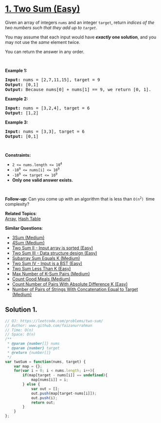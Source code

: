 # [1. Two Sum (Easy)](https://leetcode.com/problems/two-sum/)

<p>Given an array of integers <code>nums</code>&nbsp;<bvtag class="memorize_new_word bv_leetcode_com bv_browserName_google_chrome  burning_vocabulary  _id_1625809030584">and</bvtag> an integer <code>target</code>, return <em>indices of the two <bvtag class="memorize_new_word bv_leetcode_com bv_browserName_google_chrome  burning_vocabulary  _id_1623334801427">numbers</bvtag> such that they add up to <code>target</code></em>.</p>

<p>You may assume that each input would have <strong><em>exactly</em> one solution</strong>, <bvtag class="memorize_new_word bv_leetcode_com bv_browserName_google_chrome  burning_vocabulary  _id_1625809030584">and</bvtag> you may not use the <em>same</em> element twice.</p>

<p>You can return the answer in any order.</p>

<p>&nbsp;</p>
<p><strong>Example 1:</strong></p>

<pre><strong>Input:</strong> nums = [2,7,11,15], target = 9
<strong>Output:</strong> [0,1]
<strong>Output:</strong> Because nums[0] + nums[1] == 9, we return [0, 1].
</pre>

<p><strong>Example 2:</strong></p>

<pre><strong>Input:</strong> nums = [3,2,4], target = 6
<strong>Output:</strong> [1,2]
</pre>

<p><strong>Example 3:</strong></p>

<pre><strong>Input:</strong> nums = [3,3], target = 6
<strong>Output:</strong> [0,1]
</pre>

<p>&nbsp;</p>
<p><strong>Constraints:</strong></p>

<ul>
	<li><code>2 &lt;= nums.length &lt;= 10<sup>4</sup></code></li>
	<li><code>-10<sup>9</sup> &lt;= nums[<bvtag class="memorize_new_word bv_leetcode_com bv_browserName_google_chrome  burning_vocabulary  _id_1627987474591">i</bvtag>] &lt;= 10<sup>9</sup></code></li>
	<li><code>-10<sup>9</sup> &lt;= target &lt;= 10<sup>9</sup></code></li>
	<li><strong>Only one valid answer exists.</strong></li>
</ul>

<p>&nbsp;</p>
<strong>Follow-up:&nbsp;</strong>Can you come up with an algorithm that is less than&nbsp;<code>O(n<sup>2</sup>)&nbsp;</code>time complexity?

**Related Topics**:  
[Array](https://leetcode.com/tag/array/), [Hash Table](https://leetcode.com/tag/hash-table/)

**Similar Questions**:
* [3Sum (Medium)](https://leetcode.com/problems/3sum/)
* [4Sum (Medium)](https://leetcode.com/problems/4sum/)
* [Two Sum II - Input array is sorted (Easy)](https://leetcode.com/problems/two-sum-ii-input-array-is-sorted/)
* [Two Sum III - Data structure design (Easy)](https://leetcode.com/problems/two-sum-iii-data-structure-design/)
* [Subarray Sum Equals K (Medium)](https://leetcode.com/problems/subarray-sum-equals-k/)
* [Two Sum IV - Input is a BST (Easy)](https://leetcode.com/problems/two-sum-iv-input-is-a-bst/)
* [Two Sum Less Than K (Easy)](https://leetcode.com/problems/two-sum-less-than-k/)
* [Max Number of K-Sum Pairs (Medium)](https://leetcode.com/problems/max-number-of-k-sum-pairs/)
* [Count Good Meals (Medium)](https://leetcode.com/problems/count-good-meals/)
* [Count Number of Pairs With Absolute Difference K (Easy)](https://leetcode.com/problems/count-number-of-pairs-with-absolute-difference-k/)
* [Number of Pairs of Strings With Concatenation Equal to Target (Medium)](https://leetcode.com/problems/number-of-pairs-of-strings-with-concatenation-equal-to-target/)

## Solution 1.

```js
// OJ: https://leetcode.com/problems/two-sum/
// Author: www.github.com/faizanurrahman
// Time: O(n)
// Space: O(n)
/**
 * @param {number[]} nums
 * @param {number} target
 * @return {number[]}
 */
var twoSum = function(nums, target) {
    var map = {};
    for(var i = 0; i < nums.length; i++){
        if(map[target - nums[i]] == undefined){
            map[nums[i]] = i;
        } else {
            var out = [];
            out.push(map[target-nums[i]]);
            out.push(i);
            return out;
        }
    }
};

```